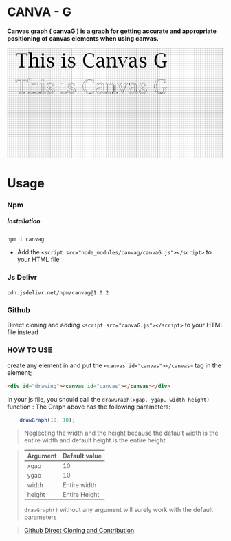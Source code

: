 # CANVA - G

**Canvas graph ( canvaG ) is a graph for getting accurate and appropriate positioning of canvas elements when using canvas.**


![This is canvas-g](canvas-g.PNG)

Usage
=====================
### Npm
##### Installation
`npm i canvag`
* Add the `<script src="node_modules/canvag/canvaG.js"></script>` to your HTML file

### Js Delivr
`cdn.jsdelivr.net/npm/canvag@1.0.2`

### Github
Direct cloning and adding `<script src="canvaG.js"></script>` to your HTML file instead

### HOW TO USE

create any element in and put the `<canvas id="canvas"></canvas>` tag in the element;
```html
<div id="drawing"><canvas id="canvas"></canvas></div>
```

In your js file, you should call the `drawGraph(xgap, ygap, width height)` function : The Graph above has the following parameters:
```js
    drawGraph(10, 10);
```
> Neglecting the width and the height because the default width is the entire width and default height is the entire height


>| Argument | Default value |
>|----------|---------------|
>|xgap|10|
>|ygap|10|
>|width|Entire width|
>|height|Entire Height|
>
>`drawGraph()` without any argument will surely work with the default parameters


>[Github Direct Cloning and Contribution](https://github.com/Qudusayo/CanvaG)
